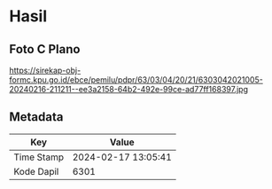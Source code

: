 # Hasil

## Foto C Plano

https://sirekap-obj-formc.kpu.go.id/ebce/pemilu/pdpr/63/03/04/20/21/6303042021005-20240216-211211--ee3a2158-64b2-492e-99ce-ad77ff168397.jpg


## Metadata

| Key        | Value               |
| ---------- | ------------------- |
| Time Stamp | 2024-02-17 13:05:41 |
| Kode Dapil | 6301                |



